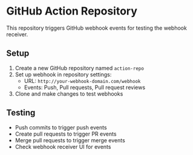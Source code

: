 # GitHub Action Repository

This repository triggers GitHub webhook events for testing the webhook receiver.

## Setup

1. Create a new GitHub repository named `action-repo`
2. Set up webhook in repository settings:
   - URL: `http://your-webhook-domain.com/webhook`
   - Events: Push, Pull requests, Pull request reviews
3. Clone and make changes to test webhooks

## Testing

- Push commits to trigger push events
- Create pull requests to trigger PR events
- Merge pull requests to trigger merge events
- Check webhook receiver UI for events
